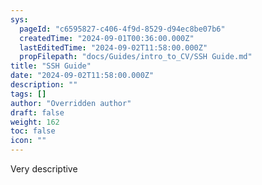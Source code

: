 ```yaml
---
sys:
  pageId: "c6595827-c406-4f9d-8529-d94ec8be07b6"
  createdTime: "2024-09-01T00:36:00.000Z"
  lastEditedTime: "2024-09-02T11:58:00.000Z"
  propFilepath: "docs/Guides/intro_to_CV/SSH Guide.md"
title: "SSH Guide"
date: "2024-09-02T11:58:00.000Z"
description: ""
tags: []
author: "Overridden author"
draft: false
weight: 162
toc: false
icon: ""
---
```


Very descriptive
